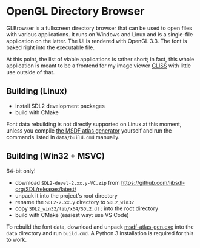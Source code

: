 # OpenGL Directory Browser

GLBrowser is a fullscreen directory browser that can be used to open files
with various applications. It runs on Windows and Linux and is a single-file
application on the latter. The UI is rendered with OpenGL 3.3. The font is
baked right into the executable file.

At this point, the list of viable applications is rather short;
in fact, this whole application is meant to be a frontend for my image viewer
[GLISS](https://svn.emphy.de/scripts/trunk/gliss.cpp) with little use outside
of that.


## Building (Linux)

- install SDL2 development packages
- build with CMake

Font data rebuilding is not directly supported on Linux at this moment,
unless you compile [the MSDF atlas generator](https://github.com/Chlumsky/msdf-atlas-gen)
yourself and run the commands listed in `data/build.cmd` manually.

## Building (Win32 + MSVC)

64-bit only!

- download `SDL2-devel-2.xx.y-VC.zip` from https://github.com/libsdl-org/SDL/releases/latest/
- unpack it into the project's root directory
- rename the `SDL2-2.xx.y` directory to `SDL2_win32`
- copy `SDL2_win32/lib/x64/SDL2.dll` into the root directory
- build with CMake (easiest way: use VS Code)

To rebuild the font data, download and unpack
[msdf-atlas-gen.exe](https://github.com/Chlumsky/msdf-atlas-gen/releases/latest)
into the `data` directory and run `build.cmd`.
A Python 3 installation is required for this to work.
